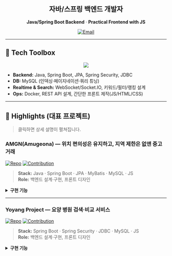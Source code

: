 <!-- 헤더 / 인트로 -->
<div align="center">
  
## 자바/스프링 백엔드 개발자
**Java/Spring Boot Backend** · **Practical Frontend with JS**

[![Email](https://img.shields.io/badge/Email-3400jkh%40naver.com-ef4444?logo=gmail)](mailto:3400jkh@naver.com)

</div>

---

## 🔧 Tech Toolbox
<p align="center">
  <img src="https://skillicons.dev/icons?i=java,spring,mysql,js,html,css,docker,git,postman,idea,vscode&perline=11" />
</p>

- **Backend:** Java, Spring Boot, JPA, Spring Security, JDBC  
- **DB:** MySQL (인덱싱·페이지네이션·쿼리 튜닝)  
- **Realtime & Search:** WebSocket/Socket.IO, 키워드/필터/랭킹 설계  
- **Ops:** Docker, REST API 설계, 간단한 프론트 제작(JS/HTML/CSS)

---

## 🚀 Highlights (대표 프로젝트)
> 클릭하면 상세 설명이 펼쳐집니다.

### AMGN(Amugeona) — 위치 편의성은 유지하고, 지역 제한은 없앤 중고거래
[![Repo](https://img.shields.io/badge/Repo-AMGN-111?logo=github)](https://github.com/torye2/AMGN)
[![Contribution](https://img.shields.io/badge/Docs-개인_기여_상세-2563eb)](https://github.com/torye2/AMGN/blob/master/docs/CONTRIBUTION_sanghyeok.md)

> **Stack:** Java · Spring Boot · JPA · MyBatis · MySQL · JS  
> **Role:** 백엔드 설계·구현, 프론트 디자인

<details>
<summary><b>구현 기능</b></summary>

- **웹소켓 채팅** (Socket.IO): 구매자/판매자 매칭 → 방 생성/이동 → 시간대 정렬 메시지
- **판매 순위(랭킹)**: 판매자별 판매건 집계, 홈 Top3 노출
- **지역/카테고리 필터링**: 대→소 분류 path 구조, 지역ID/카테고리ID 조회
- **위치 기반 검색**: Kakao REST API로 사용자 좌표 → 인근 상품 리스트
- **상품 검색/관리/상태 전이**: 공백 제거 키워드 매칭, 수정/삭제, `RESERVED`/`SOLD`
- **위시리스트 & 최근 본 상품**: 사용자ID+상품ID 저장/해제, 상세 진입 히스토리
</details>

---

### Yoyang Project — 요양 병원 검색·비교 서비스
[![Repo](https://img.shields.io/badge/Repo-yoyang--project-111?logo=github)](https://github.com/sanghyeok07/yoyang-project)
[![Contribution](https://img.shields.io/badge/Docs-개인_기여_문서-2563eb)](https://github.com/sanghyeok07/yoyang-project/blob/main/docs/CONTRIBUTION_sanghyeok.md)

> **Stack:** Spring Boot · Spring Security · JDBC · MySQL · JS  
> **Role:** 백엔드 설계·구현, 프론트 디자인

<details>
<summary><b>구현 기능</b></summary>

- **시설찾기**: 지역/프로그램 필터 + 키워드 검색
- **공지사항 & Q&A**: 글ID 조회, 페이지네이션(10개/페이지)
- **시설비교**: 선택된 병원 ID set → 비교 테이블 렌더링
- **카테고리 필터링**: 조건 일치 병원 리스트 조회(지역 + 프로그램)
</details>

